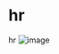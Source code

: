 # hr
hr
![image](https://user-images.githubusercontent.com/49027390/141085022-ae5e1208-1ed4-430d-8c18-641c1344c4ef.png)

